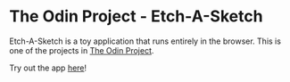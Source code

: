 # The Odin Project -  Etch-A-Sketch
Etch-A-Sketch is a toy application that runs entirely in the browser. This is one of the projects in [The Odin Project](https://www.theodinproject.com/home).

Try out the app [here](https://kevindam96.github.io/etch-a-sketch/)!
